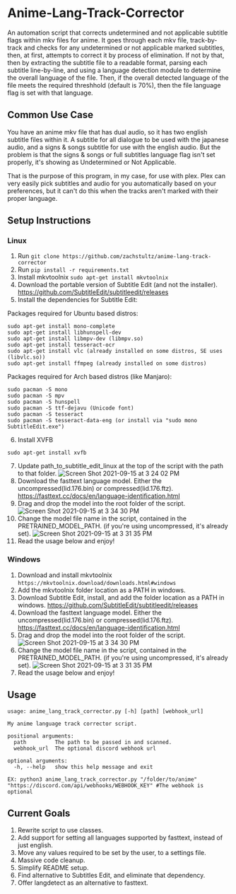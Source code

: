 # Anime-Lang-Track-Corrector
An automation script that corrects undetermined and not applicable subtitle flags within mkv files for anime. 
It goes through each mkv file, track-by-track and checks for any undetermined or not applicable marked subtitles, then, at first, attempts to correct it by process of elimination. If not by that, then by extracting the subtitle file to a readable format, parsing each subtitle line-by-line, and using a language detection module to determine the overall language of the file. Then, if the overall detected language of the file meets the required threshhold (default is 70%), then the file language flag is set with that language.

## Common Use Case
You have an anime mkv file that has dual audio, so it has two english subtitle files within it. A subtitle for all dialogue to be used with the japanese audio, and a signs & songs subtitle for use with the english audio. But the problem is that the signs & songs or full subtitles language flag isn't set properly, it's showing as Undetermined or Not Applicable.

That is the purpose of this program, in my case, for use with plex. Plex can very easily pick subtitles and audio for you automatically based on your preferences, but it can't do this when the tracks aren't marked with their proper language.

## Setup Instructions
### Linux
1. Run ``` git clone https://github.com/zachstultz/anime-lang-track-corrector ```
2. Run ```pip install -r requirements.txt```
3. Install mkvtoolnix ```sudo apt-get install mkvtoolnix```
4. Download the portable version of Subtitle Edit (and not the installer). https://github.com/SubtitleEdit/subtitleedit/releases
5. Install the dependencies for Subtitle Edit:

  Packages required for Ubuntu based distros:
  ```
  sudo apt-get install mono-complete
  sudo apt-get install libhunspell-dev
  sudo apt-get install libmpv-dev (libmpv.so)
  sudo apt-get install tesseract-ocr
  sudo apt-get install vlc (already installed on some distros, SE uses (libvlc.so))
  sudo apt-get install ffmpeg (already installed on some distros)
  ```
  Packages required for Arch based distros (like Manjaro):
  ```
  sudo pacman -S mono
  sudo pacman -S mpv
  sudo pacman -S hunspell
  sudo pacman -S ttf-dejavu (Unicode font)
  sudo pacman -S tesseract
  sudo pacman -S tesseract-data-eng (or install via "sudo mono SubtitleEdit.exe")
  ```
6. Install XVFB
```
sudo apt-get install xvfb
```
7. Update path_to_subtitle_edit_linux at the top of the script with the path to that folder.
![Screen Shot 2021-09-15 at 3 24 02 PM](https://user-images.githubusercontent.com/8385256/133504275-382ebb15-e0de-4e15-8692-af1dc8acf748.png)
8. Download the fasttext language model. Either the uncompressed(lid.176.bin) or compressed(lid.176.ftz). https://fasttext.cc/docs/en/language-identification.html
9. Drag and drop the model into the root folder of the script.
![Screen Shot 2021-09-15 at 3 34 30 PM](https://user-images.githubusercontent.com/8385256/133505641-9b37a2ce-2679-452a-812b-5e3a72a86865.png)
10. Change the model file name in the script, contained in the PRETRAINED_MODEL_PATH. (if you're using uncompressed, it's already set).
![Screen Shot 2021-09-15 at 3 31 35 PM](https://user-images.githubusercontent.com/8385256/133505669-78bf2ec8-297c-4dc3-b79a-ba6c11501e09.png)
11. Read the usage below and enjoy!
### Windows
1. Download and install mkvtoolnix ```https://mkvtoolnix.download/downloads.html#windows```
2. Add the mkvtoolnix folder location as a PATH in windows.
3. Download Subtitle Edit, install, and add the folder location as a PATH in windows. https://github.com/SubtitleEdit/subtitleedit/releases
4. Download the fasttext language model. Either the uncompressed(lid.176.bin) or compressed(lid.176.ftz). https://fasttext.cc/docs/en/language-identification.html
5. Drag and drop the model into the root folder of the script.
![Screen Shot 2021-09-15 at 3 34 30 PM](https://user-images.githubusercontent.com/8385256/133505641-9b37a2ce-2679-452a-812b-5e3a72a86865.png)
6. Change the model file name in the script, contained in the PRETRAINED_MODEL_PATH. (if you're using uncompressed, it's already set).
![Screen Shot 2021-09-15 at 3 31 35 PM](https://user-images.githubusercontent.com/8385256/133505669-78bf2ec8-297c-4dc3-b79a-ba6c11501e09.png)
7. Read the usage below and enjoy!

## Usage
```
usage: anime_lang_track_corrector.py [-h] [path] [webhook_url]

My anime language track corrector script.

positional arguments:
  path         The path to be passed in and scanned.
  webhook_url  The optional discord webhook url

optional arguments:
  -h, --help   show this help message and exit
```
```
EX: python3 anime_lang_track_corrector.py "/folder/to/anime" "https://discord.com/api/webhooks/WEBHOOK_KEY" #The webhook is optional
```

## Current Goals
1. Rewrite script to use classes.
2. Add support for setting all languages supported by fasttext, instead of just english.
3. Move any values required to be set by the user, to a settings file.
4. Massive code cleanup.
5. Simplify README setup.
6. Find alternative to Subtitles Edit, and eliminate that dependency.
7. Offer langdetect as an alternative to fasttext.
